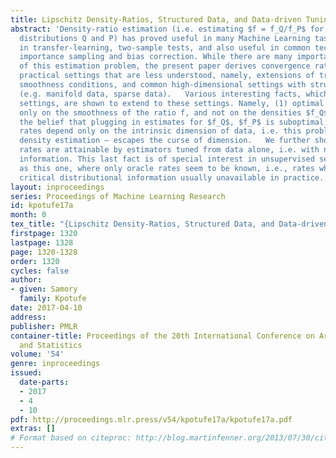```yaml
---
title: Lipschitz Density-Ratios, Structured Data, and Data-driven Tuning
abstract: 'Density-ratio estimation (i.e. estimating $f = f_Q/f_P$ for two unknown
  distributions Q and P) has proved useful in many Machine Learning tasks, e.g., risk-calibration
  in transfer-learning, two-sample tests, and also useful in common techniques such
  importance sampling and bias correction. While there are many important analyses
  of this estimation problem, the present paper derives convergence rates in other
  practical settings that are less understood, namely, extensions of traditional Lipschitz
  smoothness conditions, and common high-dimensional settings with structured data
  (e.g. manifold data, sparse data).   Various interesting facts, which hold in earlier
  settings, are shown to extend to these settings. Namely, (1) optimal rates depend
  only on the smoothness of the ratio f, and not on the densities $f_Q$, $f_P$, supporting
  the belief that plugging in estimates for $f_Q$, $f_P$ is suboptimal; (2) optimal
  rates depend only on the intrinsic dimension of data, i.e. this problem – unlike
  density estimation – escapes the curse of dimension.   We further show that near-optimal
  rates are attainable by estimators tuned from data alone, i.e. with no prior distributional
  information. This last fact is of special interest in unsupervised settings such
  as this one, where only oracle rates seem to be known, i.e., rates which assume
  critical distributional information usually unavailable in practice. '
layout: inproceedings
series: Proceedings of Machine Learning Research
id: kpotufe17a
month: 0
tex_title: "{Lipschitz Density-Ratios, Structured Data, and Data-driven Tuning}"
firstpage: 1320
lastpage: 1328
page: 1320-1328
order: 1320
cycles: false
author:
- given: Samory
  family: Kpotufe
date: 2017-04-10
address: 
publisher: PMLR
container-title: Proceedings of the 20th International Conference on Artificial Intelligence
  and Statistics
volume: '54'
genre: inproceedings
issued:
  date-parts:
  - 2017
  - 4
  - 10
pdf: http://proceedings.mlr.press/v54/kpotufe17a/kpotufe17a.pdf
extras: []
# Format based on citeproc: http://blog.martinfenner.org/2013/07/30/citeproc-yaml-for-bibliographies/
---
```

